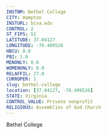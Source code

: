 ```yaml
---
INSTNM: Bethel College
CITY: Hampton
INSTURL: bcva.edu
CONTROL: 2
ST_FIPS: 51
LATITUDE: 37.04127
LONGITUDE: -76.409526
HBCU: 0.0
PBI: 1.0
MENONLY: 0.0
WOMENONLY: 0.0
RELAFFIL: 27.0
CURROPER: 1
slug: bethel-college
location: [37.04127, -76.409526]
STATE: Virginia
CONTROL_VALUE: Private nonprofit
RELIGIOUS: Assemblies of God Church
---
```

Bethel College
